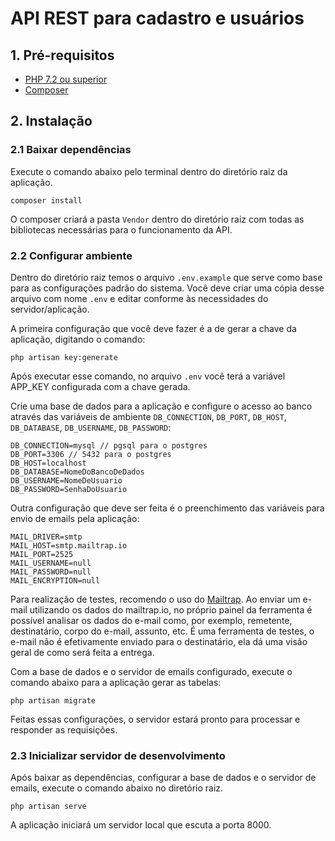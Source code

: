 # API REST para cadastro e usuários

## 1. Pré-requisitos

- [PHP 7.2 ou superior](https://www.php.net/)
- [Composer](https://getcomposer.org/)

##  2. Instalação

### 2.1 Baixar dependências

Execute o comando abaixo pelo terminal dentro do diretório raiz da aplicação.

```
composer install
```
O composer criará a pasta `Vendor` dentro do diretório raiz com todas as bibliotecas necessárias para o funcionamento da API.

### 2.2 Configurar ambiente

Dentro do diretório raiz temos o arquivo `.env.example` que serve como base para as configurações padrão do sistema. Você deve criar uma cópia desse arquivo com nome `.env` e editar conforme às necessidades do servidor/aplicação.

A primeira configuração que você deve fazer é a de gerar a chave da aplicação, digitando o comando:

```
php artisan key:generate
```
Após executar esse comando, no arquivo `.env` você terá a variável APP_KEY configurada com a chave gerada.

Crie uma base de dados para a aplicação e configure o acesso ao banco através das variáveis de ambiente `DB_CONNECTION`, `DB_PORT`, `DB_HOST`, `DB_DATABASE`, `DB_USERNAME`, `DB_PASSWORD`:

```
DB_CONNECTION=mysql // pgsql para o postgres
DB_PORT=3306 // 5432 para o postgres
DB_HOST=localhost
DB_DATABASE=NomeDoBancoDeDados
DB_USERNAME=NomeDeUsuario
DB_PASSWORD=SenhaDoUsuario
```

Outra configuração que deve ser feita é o preenchimento das variáveis para envio de emails pela aplicação:

```
MAIL_DRIVER=smtp
MAIL_HOST=smtp.mailtrap.io
MAIL_PORT=2525
MAIL_USERNAME=null
MAIL_PASSWORD=null
MAIL_ENCRYPTION=null
```

Para realização de testes, recomendo o uso do [Mailtrap](https://mailtrap.io/). Ao enviar um e-mail utilizando os dados do mailtrap.io, no próprio painel da ferramenta é possível analisar os dados do e-mail como, por exemplo, remetente, destinatário, corpo do e-mail, assunto, etc. É uma ferramenta de testes, o e-mail não é efetivamente enviado para o destinatário, ela dá uma visão geral de como será feita a entrega.

Com a base de dados e o servidor de emails configurado, execute o comando abaixo para a aplicação gerar as tabelas:

```
php artisan migrate
```

Feitas essas configurações, o servidor estará pronto para processar e responder as requisições.

### 2.3 Inicializar servidor de desenvolvimento

Após baixar as dependências, configurar a base de dados e o servidor de emails, execute o comando abaixo no diretório raiz.

```
php artisan serve
```

A aplicação iniciará um servidor local que escuta a porta 8000.

